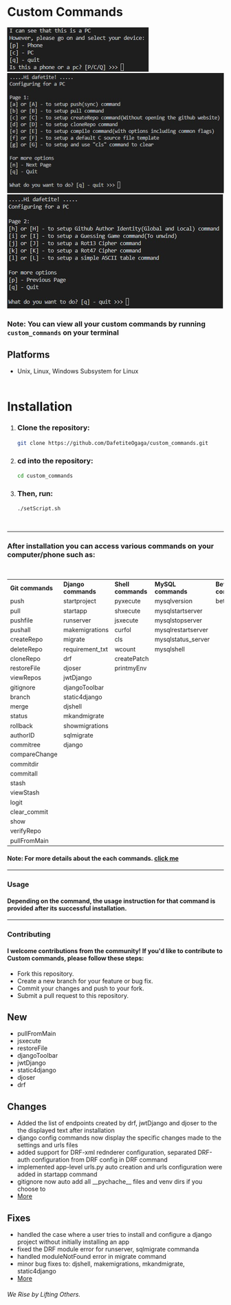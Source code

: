 # Custom Commands

![Device check Image](.intro.jpg)
![Main menu page 1](.main_menu.jpg)
![Main menu page 2](.main_menu2.jpg)

### Note: **You can view all your custom commands by running `custom_commands` on your terminal**

## Platforms
* Unix, Linux, Windows Subsystem for Linux
<br><br>

# Installation

1. ### **Clone the repository:**
   ```bash
   git clone https://github.com/DafetiteOgaga/custom_commands.git
   ```
2. ### **cd into the repository:**
   ```bash
   cd custom_commands
   ```
3. ### **Then, run:**
   ```bash
   ./setScript.sh
   ```
<br>
<hr>

### **After installation you can access various commands on your computer/phone such as:**

<br>

<table>
  <tr>
    <td><strong>Git commands</strong></td>
    <td><strong>Django commands</strong></td>
    <td><strong>Shell commands</strong></td>
    <td><strong>MySQL commands</strong></td>
    <td><strong>Betty command</strong></td>
    <td><strong>Python commands</strong></td>
    <td><strong>C commands</strong></td>
  </tr>
  <tr>
    <td>push</td>
    <td>startproject</td>
    <td>pyxecute</td>
    <td>mysqlversion</td>
    <td>betty</td>
    <td>py3venv</td>
    <td>ctemp</td>
  </tr>
  <tr>
    <td>pull</td>
    <td>startapp</td>
    <td>shxecute</td>
    <td>mysqlstartserver</td>
    <td></td>
    <td>pycodemore</td>
    <td>mycompile</td>
  </tr>
  <tr>
    <td>pushfile</td>
    <td>runserver</td>
    <td>jsxecute</td>
    <td>mysqlstopserver</td>
    <td></td>
    <td>pycode</td>
    <td>myascii</td>
  </tr>
  <tr>
    <td>pushall</td>
    <td>makemigrations</td>
    <td>curfol</td>
    <td>mysqlrestartserver</td>
    <td></td>
    <td>pycompile</td>
    <td>rot13</td>
  </tr>
  <tr>
    <td>createRepo</td>
    <td>migrate</td>
    <td>cls</td>
    <td>mysqlstatus_server</td>
    <td></td>
    <td></td>
    <td>rot47</td>
  </tr>
  <tr>
    <td>deleteRepo</td>
    <td>requirement_txt</td>
    <td>wcount</td>
    <td>mysqlshell</td>
    <td></td>
    <td></td>
    <td>guessGame</td>
  </tr>
  <tr>
    <td>cloneRepo</td>
    <td>drf</td>
    <td>createPatch</td>
    <td></td>
    <td></td>
    <td></td>
    <td></td>
  </tr>
  <tr>
    <td>restoreFile</td>
    <td>djoser</td>
    <td>printmyEnv</td>
    <td></td>
    <td></td>
    <td></td>
    <td></td>
  </tr>
  <tr>
    <td>viewRepos</td>
    <td>jwtDjango</td>
    <td></td>
    <td></td>
    <td></td>
    <td></td>
    <td></td>
  </tr>
  <tr>
    <td>gitignore</td>
    <td>djangoToolbar</td>
    <td></td>
    <td></td>
    <td></td>
    <td></td>
    <td></td>
  </tr>
  <tr>
    <td>branch</td>
    <td>static4django</td>
    <td></td>
    <td></td>
    <td></td>
    <td></td>
    <td></td>
  </tr>
  <tr>
    <td>merge</td>
    <td>djshell</td>
    <td></td>
    <td></td>
    <td></td>
    <td></td>
    <td></td>
  </tr>
  <tr>
    <td>status</td>
    <td>mkandmigrate</td>
    <td></td>
    <td></td>
    <td></td>
    <td></td>
    <td></td>
  </tr>
  <tr>
    <td>rollback</td>
    <td>showmigrations</td>
    <td></td>
    <td></td>
    <td></td>
    <td></td>
    <td></td>
  </tr>
  <tr>
    <td>authorID</td>
    <td>sqlmigrate</td>
    <td></td>
    <td></td>
    <td></td>
    <td></td>
    <td></td>
  </tr>
  <tr>
    <td>commitree</td>
    <td>django</td>
    <td></td>
    <td></td>
    <td></td>
    <td></td>
    <td></td>
  </tr>
  <tr>
    <td>compareChange</td>
    <td></td>
    <td></td>
    <td></td>
    <td></td>
    <td></td>
    <td></td>
  </tr>
  <tr>
    <td>commitdir</td>
    <td></td>
    <td></td>
    <td></td>
    <td></td>
    <td></td>
    <td></td>
  </tr>
  <tr>
    <td>commitall</td>
    <td></td>
    <td></td>
    <td></td>
    <td></td>
    <td></td>
    <td></td>
  </tr>
  <tr>
    <td>stash</td>
    <td></td>
    <td></td>
    <td></td>
    <td></td>
    <td></td>
    <td></td>
  </tr>
  <tr>
    <td>viewStash</td>
    <td></td>
    <td></td>
    <td></td>
    <td></td>
    <td></td>
    <td></td>
  </tr>
  <tr>
    <td>logit</td>
    <td></td>
    <td></td>
    <td></td>
    <td></td>
    <td></td>
    <td></td>
  </tr>
  <tr>
    <td>clear_commit</td>
    <td></td>
    <td></td>
    <td></td>
    <td></td>
    <td></td>
    <td></td>
  </tr>
  <tr>
    <td>show</td>
    <td></td>
    <td></td>
    <td></td>
    <td></td>
    <td></td>
    <td></td>
  </tr>
  <tr>
    <td>verifyRepo</td>
    <td></td>
    <td></td>
    <td></td>
    <td></td>
    <td></td>
    <td></td>
  </tr>
  <tr>
    <td>pullFromMain</td>
    <td></td>
    <td></td>
    <td></td>
    <td></td>
    <td></td>
    <td></td>
  </tr>
</table>

#### Note: For more details about the each commands. [click me](https://github.com/DafetiteOgaga/custom_commands/blob/master/commands.md)

<hr>

### Usage

#### Depending on the command, the usage instruction for that command is provided after its successful installation.
<hr>

### Contributing
#### I welcome contributions from the community! If you'd like to contribute to Custom commands, please follow these steps:

- Fork this repository.
- Create a new branch for your feature or bug fix.
- Commit your changes and push to your fork.
- Submit a pull request to this repository.

## New
  - pullFromMain
  - jsxecute
  - restoreFile
  - djangoToolbar
  - jwtDjango
  - static4django
  - djoser
  - drf

## Changes
  - Added the list of endpoints created by drf, jwtDjango and djoser to the the displayed text after installation
  - django config commands now display the specific changes made to the settings and urls files
  - added support for DRF-xml rednderer configuration, separated DRF-auth configuration from DRF config in DRF command
  - implemented app-level urls.py auto creation and urls configuration were added in startapp command
  - gitignore now auto add all \_\_pychache\_\_ files and venv dirs if you choose to
  - [More](https://github.com/DafetiteOgaga/custom_commands/blob/master/changes.md)


## Fixes
  - handled the case where a user tries to install and configure a django project without initially installing an app
  - fixed the DRF module error for runserver, sqlmigrate commanda
  - handled moduleNotFound error in migrate command
  - minor bug fixes to: djshell, makemigrations, mkandmigrate, static4django
  - [More](https://github.com/DafetiteOgaga/custom_commands/blob/master/fixes.md)




###### *We Rise by Lifting Others.*
